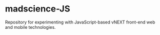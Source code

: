 # madscience-JS
Repository for experimenting with JavaScript-based vNEXT front-end web and mobile technologies.
